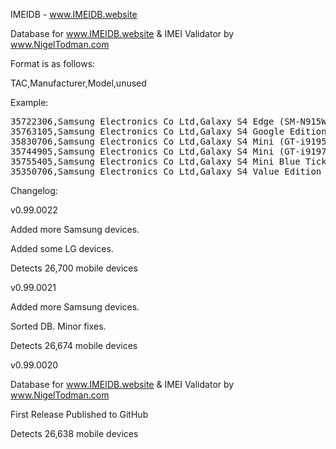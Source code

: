 IMEIDB - www.IMEIDB.website

Database for www.IMEIDB.website & IMEI Validator by www.NigelTodman.com

Format is as follows:

TAC,Manufacturer,Model,unused

Example:

<pre>
35722306,Samsung Electronics Co Ltd,Galaxy S4 Edge (SM-N915W8),,
35763105,Samsung Electronics Co Ltd,Galaxy S4 Google Edition (GT-i9505G),,
35830706,Samsung Electronics Co Ltd,Galaxy S4 Mini (GT-i9195),,
35744905,Samsung Electronics Co Ltd,Galaxy S4 Mini (GT-i9197),,
35755405,Samsung Electronics Co Ltd,Galaxy S4 Mini Blue Tick Edition (GT-i9195T),,
35350706,Samsung Electronics Co Ltd,Galaxy S4 Value Edition (GT-i9515),,
</pre>

Changelog:


v0.99.0022


Added more Samsung devices.

Added some LG devices.

Detects 26,700 mobile devices


v0.99.0021

Added more Samsung devices.

Sorted DB. Minor fixes.

Detects 26,674 mobile devices


v0.99.0020


Database for www.IMEIDB.website & IMEI Validator by www.NigelTodman.com

First Release Published to GitHub

Detects 26,638 mobile devices

